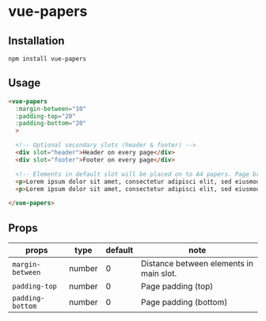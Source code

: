 # vue-papers
## Installation
```
npm install vue-papers
```

## Usage
```html
<vue-papers
  :margin-between="10"
  :padding-top="20"
  :padding-bottom="20"
  >

  <!-- Optional secondary slots (header & footer) -->
  <div slot="header">Header on every page</div>
  <div slot="footer">Footer on every page</div>

  <!-- Elements in default slot will be placed on to A4 papers. Page breaks will occure between elements. -->
  <p>Lorem ipsum dolor sit amet, consectetur adipisci elit, sed eiusmod tempor incidunt ut labore et dolore magna aliqua.</p>
  <p>Lorem ipsum dolor sit amet, consectetur adipisci elit, sed eiusmod tempor incidunt ut labore et dolore magna aliqua.</p>

</vue-papers>
```

## Props
|props|type|default|note|
|---|---|---|---|
|`margin-between`|number|0|Distance between elements in main slot.|
|`padding-top`|number|0|Page padding (top)|
|`padding-bottom`|number|0|Page padding (bottom)|